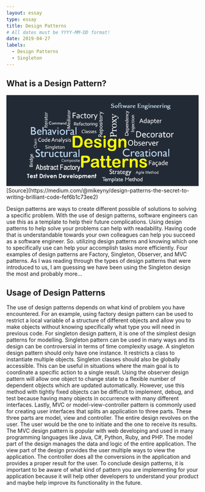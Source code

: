 ```yaml
---
layout: essay
type: essay
title: Design Patterns
# All dates must be YYYY-MM-DD format!
date: 2019-04-27
labels:
  - Design Patterns
  - Singleton
---
```


## What is a Design Pattern?
<img src="/images/designpatterns.png">
[Source](https://medium.com/@mikeyny/design-patterns-the-secret-to-writing-brilliant-code-fef6b1c73ee2)

Design patterns are ways to create different possible of solutions to solving a specific problem. With the use of design patterns, software engineers can use this as a template to help their future complications.  Using design patterns to help solve your problems can help with readability. Having code that is understandable towards your own colleagues can help you succeed as a software engineer. So. utilizing design patterns and knowing which one to specifically use can help your accomplish tasks more efficiently. Four examples of design patterns are Factory, Singleton, Observer, and MVC patterns. As I was reading through the types of design patterns that were introduced to us, I am guessing we have been using the Singleton design the most and probably more…

## Usage of Design Patterns
The use of design patterns depends on what kind of problem you have encountered. For an example, using factory design pattern can be used to restrict a local variable of a structure of different objects and allow you to make objects without knowing specifically what type you will need in previous code. For singleton design pattern, it is one of the simplest design patterns for modelling. Singleton pattern can be used in many ways and its design can be controversial in terms of time complexity usage. A singleton design pattern should only have one instance. It restricts a class to instantiate multiple objects. Singleton classes should also be globally accessible. This can be useful in situations where the main goal is to coordinate a specific action to a single result. Using the observer design pattern will allow one object to change state to a flexible number of dependent objects which are updated automatically. However, use this method with tightly fixed objects can be difficult to implement, debug, and test because having many objects in occurrence with many different interfaces. Lastly, MVC or model-view-controller pattern is commonly used for creating user interfaces that splits an application to three parts. These three parts are model, view and controller. The entire design revolves on the user. The user would be the one to initiate and the one to receive its results. The MVC design pattern is popular with web developing and used in many programming languages like Java, C#, Python, Ruby, and PHP. The model part of the design manages the data and logic of the entire application. The view part of the design provides the user multiple ways to view the application. The controller does all the conversions in the application and provides a proper result for the user. To conclude design patterns, it is important to be aware of what kind of pattern you are implementing for your application because it will help other developers to understand your product and maybe help improve its functionality in the future.
